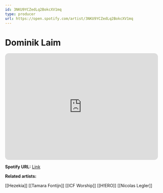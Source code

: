 ```yaml
---
id: 3NKU9YCZedLq2BokcXV1mq
type: producer
url: https://open.spotify.com/artist/3NKU9YCZedLq2BokcXV1mq
---
```

# Dominik Laim

<iframe style="border-radius:12px" src="https://open.spotify.com/embed/artist/3NKU9YCZedLq2BokcXV1mq" width="100%" height="352" frameBorder="0" allowfullscreen="" allow="autoplay; clipboard-write; encrypted-media; fullscreen; picture-in-picture" loading="lazy"></iframe>

**Spotify URL:** [Link](https://open.spotify.com/artist/3NKU9YCZedLq2BokcXV1mq)

**Related artists:**

[[Hezekia]]
[[Tamara Fontijn]]
[[ICF Worship]]
[[H!ERO]]
[[Nicolas Legler]]
